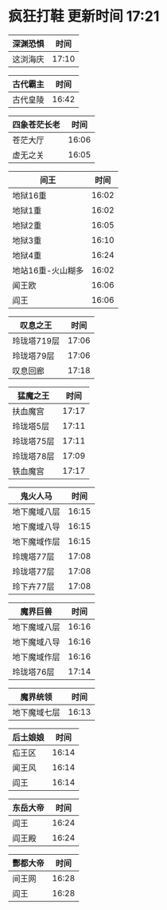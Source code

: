 # 疯狂打鞋 更新时间 17:21

| 深渊恐惧   | 时间    |
|--------|-------|
| 这浏海庆 | 17:10 |

| 古代霸主   | 时间    |
|--------|-------|
| 古代皇陵 | 16:42 |

| 四象苍茫长老   | 时间    |
|--------|-------|
| 苍茫大厅 | 16:06 |
| 虚无之关 | 16:05 |

| 间王   | 时间    |
|--------|-------|
| 地狱16重 | 16:02 |
| 地狱1重 | 16:02 |
| 地狱2重 | 16:05 |
| 地狱3重 | 16:10 |
| 地狱4重 | 16:24 |
| 地站16重-火山糊多 | 16:02 |
| 闻王欧 | 16:06 |
| 阎王 | 16:06 |

| 叹息之王   | 时间    |
|--------|-------|
| 玲珑塔719层 | 17:06 |
| 玲珑塔79层 | 17:06 |
| 叹息回廊 | 17:18 |

| 猛魔之王   | 时间    |
|--------|-------|
| 扶血魔宫 | 17:17 |
| 玲珑塔5层 | 17:11 |
| 玲珑塔75层 | 17:11 |
| 玲珑塔78层 | 17:09 |
| 铁血魔宫 | 17:17 |

| 鬼火人马   | 时间    |
|--------|-------|
| 地下魔域八层 | 16:15 |
| 地下魔域八导 | 16:15 |
| 地下魔域作层 | 16:15 |
| 玲瑰塔77层 | 17:08 |
| 玲珑塔77层 | 17:08 |
| 玲下卉77层 | 17:08 |

| 魔界巨兽   | 时间    |
|--------|-------|
| 地下魔域八层 | 16:16 |
| 地下魔域八导 | 16:16 |
| 地下魔域作层 | 16:16 |
| 玲珑塔76层 | 17:14 |

| 魔界统领   | 时间    |
|--------|-------|
| 地下魔域七层 | 16:13 |

| 后土娘娘   | 时间    |
|--------|-------|
| 疝王区 | 16:14 |
| 闻王风 | 16:14 |
| 阎王 | 16:14 |

| 东岳大帝   | 时间    |
|--------|-------|
| 阎王 | 16:24 |
| 阎王殿 | 16:24 |

| 酆都大帝   | 时间    |
|--------|-------|
| 间王网 | 16:28 |
| 阎王 | 16:28 |